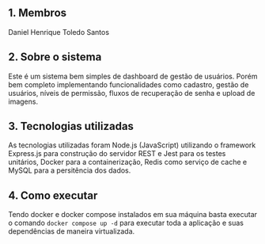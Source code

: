 ## 1. Membros
Daniel Henrique Toledo Santos

## 2. Sobre o sistema

Este é um sistema bem simples de dashboard de gestão de usuários. Porém bem completo implementando funcionalidades como cadastro, gestão de usuários, níveis de permissão, fluxos de recuperação de senha e upload de imagens.

## 3. Tecnologias utilizadas

As tecnologias utilizadas foram Node.js (JavaScript) utilizando o framework Express.js para construção do servidor REST e Jest para os testes unitários, Docker para a containerização, Redis como serviço de cache e MySQL para a persitência dos dados.

## 4. Como executar

Tendo docker e docker compose instalados em sua máquina basta executar o comando ```docker compose up -d``` para executar toda a aplicação e suas dependências de maneira virtualizada.
